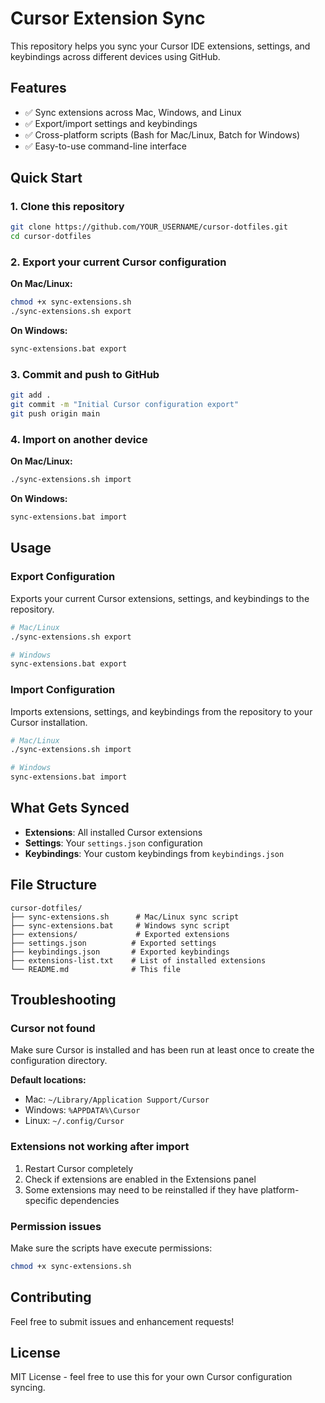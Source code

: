 # Cursor Extension Sync

This repository helps you sync your Cursor IDE extensions, settings, and keybindings across different devices using GitHub.

## Features

- ✅ Sync extensions across Mac, Windows, and Linux
- ✅ Export/import settings and keybindings
- ✅ Cross-platform scripts (Bash for Mac/Linux, Batch for Windows)
- ✅ Easy-to-use command-line interface

## Quick Start

### 1. Clone this repository

```bash
git clone https://github.com/YOUR_USERNAME/cursor-dotfiles.git
cd cursor-dotfiles
```

### 2. Export your current Cursor configuration

**On Mac/Linux:**
```bash
chmod +x sync-extensions.sh
./sync-extensions.sh export
```

**On Windows:**
```cmd
sync-extensions.bat export
```

### 3. Commit and push to GitHub

```bash
git add .
git commit -m "Initial Cursor configuration export"
git push origin main
```

### 4. Import on another device

**On Mac/Linux:**
```bash
./sync-extensions.sh import
```

**On Windows:**
```cmd
sync-extensions.bat import
```

## Usage

### Export Configuration
Exports your current Cursor extensions, settings, and keybindings to the repository.

```bash
# Mac/Linux
./sync-extensions.sh export

# Windows
sync-extensions.bat export
```

### Import Configuration
Imports extensions, settings, and keybindings from the repository to your Cursor installation.

```bash
# Mac/Linux
./sync-extensions.sh import

# Windows
sync-extensions.bat import
```

## What Gets Synced

- **Extensions**: All installed Cursor extensions
- **Settings**: Your `settings.json` configuration
- **Keybindings**: Your custom keybindings from `keybindings.json`

## File Structure

```
cursor-dotfiles/
├── sync-extensions.sh      # Mac/Linux sync script
├── sync-extensions.bat     # Windows sync script
├── extensions/             # Exported extensions
├── settings.json          # Exported settings
├── keybindings.json       # Exported keybindings
├── extensions-list.txt    # List of installed extensions
└── README.md              # This file
```

## Troubleshooting

### Cursor not found
Make sure Cursor is installed and has been run at least once to create the configuration directory.

**Default locations:**
- Mac: `~/Library/Application Support/Cursor`
- Windows: `%APPDATA%\Cursor`
- Linux: `~/.config/Cursor`

### Extensions not working after import
1. Restart Cursor completely
2. Check if extensions are enabled in the Extensions panel
3. Some extensions may need to be reinstalled if they have platform-specific dependencies

### Permission issues
Make sure the scripts have execute permissions:

```bash
chmod +x sync-extensions.sh
```

## Contributing

Feel free to submit issues and enhancement requests!

## License

MIT License - feel free to use this for your own Cursor configuration syncing.
